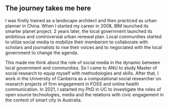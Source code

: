 ## The journey takes me here

I was firstly trained as a landscape architect and then practiced as urban planner in China.
When I started my career in 2008, IBM launched its smarter planet project. 
2 years later, the local government launched its ambitious and controversial urban renewal plan. Local communities started to utilze social media to mobilize their membersm to collaborate with scholars and journalists to rise their voices and to negociated with the local government to change the agenda. 

This made me think about  the role of social media in the dynamic between local government and communities. 
So I came to ANU to study Master of social research to equip myself with methodologies and skills. After that, I work in the Universtiy of Canberra as a computational social researcher on research projects of firm engagement in FOSS and online health communication. 
In 2021, I satarted my PhD in UC to investigate the roles of open source technologies, media and the relations with civic engagement in the context of smart city in Australia.
